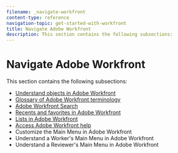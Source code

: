 ```yaml
---
filename: _navigate-workfront
content-type: reference
navigation-topic: get-started-with-workfront
title: Navigate Adobe Workfront
description: This section contains the following subsections:
---
```


# Navigate Adobe Workfront

This section contains the following subsections:

* [Understand objects in Adobe Workfront](../../workfront-basics/navigate-workfront/workfront-navigation/understand-objects.md) 
* [Glossary of Adobe Workfront terminology](../../workfront-basics/navigate-workfront/workfront-navigation/workfront-terminology-glossary.md) 
* [Adobe Workfront Search](../../workfront-basics/navigate-workfront/search/search.md) 
* [Recents and favorites in Adobe Workfront](../../workfront-basics/navigate-workfront/recent-and-favorites/recent-and-favorites.md) 
* [Lists in Adobe Workfront](../../workfront-basics/navigate-workfront/use-lists/lists.md) 
* [Access Adobe Workfront help](../../workfront-basics/navigate-workfront/workfront-navigation/access-workfront-help.md) 
* Customize the Main Menu in&nbsp;Adobe Workfront
* Understand a Worker's Main Menu in Adobe Workfront
* Understand a Reviewer's Main Menu in Adobe Workfront

